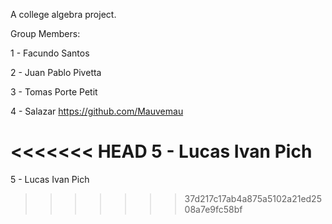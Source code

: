 A college algebra project.

Group Members:

1 - Facundo Santos

2 - Juan Pablo Pivetta

3 - Tomas Porte Petit

4 - Salazar
https://github.com/Mauvemau

<<<<<<< HEAD
5 - Lucas Ivan Pich
=======
5 - Lucas Ivan Pich
>>>>>>> 37d217c17ab4a875a5102a21ed2508a7e9fc58bf
